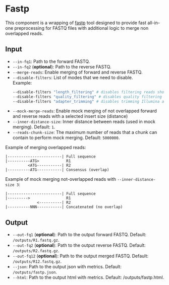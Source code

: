 # Fastp

This component is a wrapping of [fastp](https://github.com/OpenGene/fastp) tool designed to provide fast all-in-one preprocessing for FASTQ files with additional logic to merge non overlapped reads.

## Input

  * `--in-fq1`: Path to the forward FASTQ.
  * `--in-fq2` (**optional**): Path to the reverse FASTQ.
  * `--merge-reads`: Enable merging of forward and reverse FASTQ.
  * `--disable-filters`: List of modes that we need to disable.  
   Example:
      ```bash
      --disable-filters "length_filtering" # disables filtering reads shorter than 15bp
      --disable-filters "quality_filtering" # disables quality filtering (if >40% bases have quality <20)
      --disable-filters "adapter_trimming" # disables trimming Illumina adapters
      ```
  * `--mock-merge-reads`: Enable mock merging of not overlapped forward and reverse reads with a selected insert size (distance)
  * `--inner-distance-size`: Inner distance between reads (used in mock merging). Default: `1`.
  * `--reads-chunk-size`: The maximum number of reads that a chunk can contain to perform mock merging. Default: `5000000`.

Example of merging overlapped reads:

```
|------------------------| Full sequence
|----------ATG>            R1
          <ATG-----------| R2
|----------ATG-----------| Consensus (overlap)
```

Example of mock merging not-overlapped reads with `--inner-distance-size 3`:

```
|------------------------| Full sequence
|--------->                R1
              <----------| R2
|----------NNN-----------| Concatenated (no overlap)
```

## Output

  * `--out-fq1` (**optional**): Path to the output forward FASTQ. Default: `/outputs/R1.fastq.gz`.
  * `--out-fq2` (**optional**): Path to the output reverse FASTQ. Default: `/outputs/R2.fastq.gz`.
  * `--out-fq12` (**optional**): Path to the output merged FASTQ. Default: `/outputs/R12.fastq.gz`.
  * `--json`: Path to the output json with metrics. Default: `/outputs/fastp.json`.
  * `--html`: Path to the output html with metrics. Default: /outputs/fastp.html.